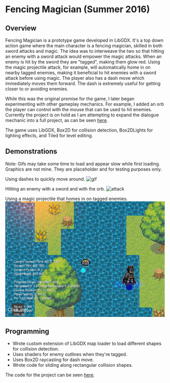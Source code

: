 # Fencing Magician (Summer 2016)
## Overview
Fencing Magician is a prototype game developed in LibGDX. It's a top down action game where the main character is a fencing magician, skilled in both sword attacks and magic. The idea was to interweave the two so that hitting an enemy with a sword attack would empower the magic attacks. When an enemy is hit by the sword they are "tagged", making them glow red. Using the magic projectile attack, for example, will automatically home in on nearby tagged enemies, making it beneficial to hit enemies with a sword attack before using magic. The player also has a dash move which immediately moves them forward. The dash is extremely useful for getting closer to or avoiding enemies. 

While this was the original premise for the game, I later began experimenting with other gameplay mechanics. For example, I added an orb the player can control with the mouse that can be used to hit enemies. Currently the project is on hold as I am attempting to expand the dialogue mechanic into a full project, as can be seen [here](https://github.com/wizered67/ProjectVisualNovel). 

The game uses LibGDX, Box2D for collision detection, Box2DLights for lighting effects, and Tiled for level editing.


## Demonstrations
Note: Gifs may take some time to load and appear slow while first loading. Graphics are not mine. They are placeholder and for testing purposes only.

Using dashes to quickly move around.
![gif](fencingMagicianDashLegacy.gif)

Hitting an enemy with a sword and with the orb.
![attack](fencingMagicianAttacks.gif)

Using a magic projectile that homes in on tagged enemies.
![magic](fencingMagicianProjectile2.gif)


## Programming
* Wrote custom extension of LibGDX map loader to load different shapes for collision detection.
* Uses shaders for enemy outlines when they're tagged.
* Uses Box2D raycasting for dash move.
* Wrote code for sliding along rectangular collision shapes.

The code for the project can be seen [here](https://github.com/wizered67/fencing-magician/tree/master/core/src/com/wizered67/game).
